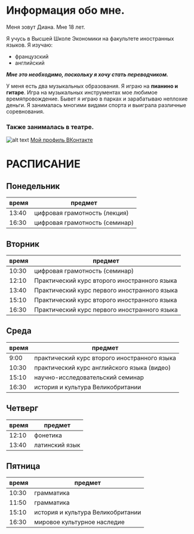 # Информация обо мне.

Меня зовут Диана. Мне 18 лет. 

Я учусь в Высшей Школе Экономики на факультете иностранных языков.
Я изучаю: 
-  французский  
-  английский 

***Мне это необходимо, поскольку я хочу стать переводчиком.***

У меня есть два музыкальных образования. Я играю на **пианино и гитаре**.
Игра на музыкальных инструментах мое любимое времяпровождение. Бывет я играю в парках и зарабатываю неплохие деньги.
Я занималась многими видами спорта и выиграла различные соревнования.
### Также занималась в театре.
![alt text](https://a.d-cd.net/726353u-960.jpg)
[Мой профиль ВКонтакте ](https://vk.com/id319473688)



# РАСПИСАНИЕ 
## Понедельник

время  | предмет
-------|------------------------------
13:40  |цифровая грамотность (лекция)
16:30  | цифровая грамотность (семинар)

## Вторник
время  | предмет
-------|------------------------------
10:30  |цифровая грамотность (семинар)
12:10  |Практический курс второго иностранного языка
13:40  |Практический курс первого иностранного языка
15:10  |Практический курс второго иностранного языка
16:30  |Практический курс первого иностранного языка

## Среда
время  | предмет
-------|------------------------------
9:00   |практический курс второго иностранного языка
10:30  |практический курс английского языка (видео)
15:10  |научно-исследовательский семинар
16:30  |история и культура Великобритании

## Четверг
время  | предмет
-------|-------------------------------
12:10  |фонетика
13:40  |латинский язык

## Пятница
время  | предмет
-------|-------------------------------
10:30  |грамматика
11:50  |грамматика
15:10  |история и культура Великобритании
16:30  |мировое культурное наследие

